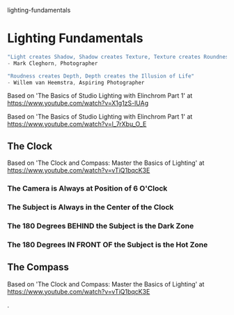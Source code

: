 lighting-fundamentals
# Lighting Fundamentals

```javascript
"Light creates Shadow, Shadow creates Texture, Texture creates Roundness"
- Mark Cleghorn, Photographer
```

```javascript
"Roudness creates Depth, Depth creates the Illusion of Life"
- Willem van Heemstra, Aspiring Photographer
```

Based on 'The Basics of Studio Lighting with Elinchrom Part 1' at https://www.youtube.com/watch?v=X1g1zS-lUAg

Based on 'The Basics of Studio Lighting with Elinchrom Part 1' at https://www.youtube.com/watch?v=l_7rXbu_O_E

## The Clock

Based on 'The Clock and Compass: Master the Basics of Lighting' at https://www.youtube.com/watch?v=vTiQ1bqcK3E

### The Camera is Always at Position of 6 O'Clock

### The Subject is Always in the Center of the Clock

### The 180 Degrees BEHIND the Subject is the Dark Zone

### The 180 Degrees IN FRONT OF the Subject is the Hot Zone


## The Compass

Based on 'The Clock and Compass: Master the Basics of Lighting' at https://www.youtube.com/watch?v=vTiQ1bqcK3E

.
